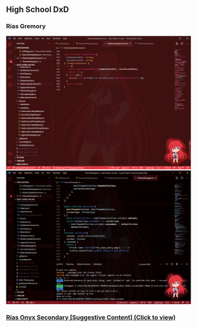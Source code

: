 High School DxD
---

### Rias Gremory
![rias code](../screenshots/highSchoolDxD/rias_dark_code.png)
![rias code](../screenshots/highSchoolDxD/rias_onyx_code.png)

### [Rias Onyx Secondary [Suggestive Content] (Click to view)](../screenshots/highSchoolDxD/rias_onyx_secondary_code.png)
